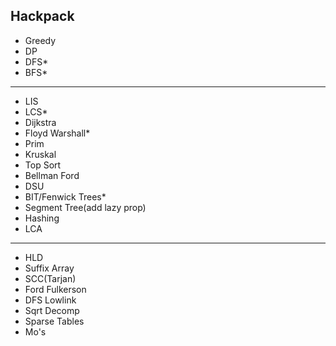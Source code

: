 ## Hackpack

- Greedy
- DP
- DFS*
- BFS*
--------------------
- LIS
- LCS*
- Dijkstra
- Floyd Warshall*
- Prim
- Kruskal
- Top Sort
- Bellman Ford
- DSU
- BIT/Fenwick Trees*
- Segment Tree(add lazy prop)
- Hashing
- LCA
--------------------
- HLD
- Suffix Array
- SCC(Tarjan)
- Ford Fulkerson
- DFS Lowlink
- Sqrt Decomp
- Sparse Tables
- Mo's
